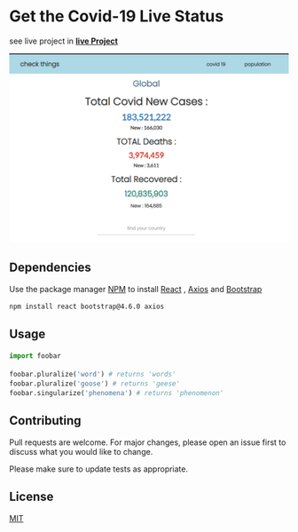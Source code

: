 # Get the Covid-19 Live Status 

see live project in  [**live Project**](https://lab1b.github.io/covid19-cases/)

![alt text](./src/picture.png)

## Dependencies

Use the package manager [NPM](https://www.npmjs.com/) to install [React](https://reactjs.org/) , [Axios](https://github.com/axios/axios) and [Bootstrap](https://getbootstrap.com/)



```bash
npm install react bootstrap@4.6.0 axios
```

## Usage

```python
import foobar

foobar.pluralize('word') # returns 'words'
foobar.pluralize('goose') # returns 'geese'
foobar.singularize('phenomena') # returns 'phenomenon'
```

## Contributing
Pull requests are welcome. For major changes, please open an issue first to discuss what you would like to change.

Please make sure to update tests as appropriate.

## License
[MIT](https://choosealicense.com/licenses/mit/)
